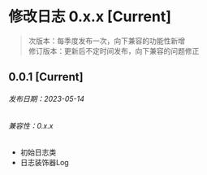 # 修改日志 0.x.x [Current]

> 次版本：每季度发布一次，向下兼容的功能性新增  
> 修订版本：更新后不定时间发布，向下兼容的问题修正

## 0.0.1 [Current]
###### 发布日期：2023-05-14
###### 兼容性：0.x.x

+ 初始日志类
+ 日志装饰器Log
